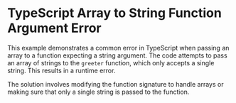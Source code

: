 # TypeScript Array to String Function Argument Error

This example demonstrates a common error in TypeScript when passing an array to a function expecting a string argument.  The code attempts to pass an array of strings to the `greeter` function, which only accepts a single string. This results in a runtime error.

The solution involves modifying the function signature to handle arrays or making sure that only a single string is passed to the function.